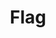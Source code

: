 ---
title: Flag
tags: ["flag", "mark", "symbol", "nation", "country"]
icon: flag
svg: '<svg xmlns="http://www.w3.org/2000/svg" width="24" height="24" fill="none" viewBox="0 0 24 24" stroke-width="1.5" stroke-linecap="round" stroke-linejoin="round" stroke="currentColor"><path d="M5 3.5v1.333m0 0v8.334m0-8.334c2.46-.625 4.534-1.188 6.95.039 2.455 1.246 4.527.583 7.046-.02-.17 1.598-.752 2.937-.746 4.284.006 1.269.588 2.545.75 4.05-2.52.601-4.594 1.266-7.05.019-2.416-1.227-4.49-.664-6.95-.038M5 20.5v-7.333"/></svg>'
---